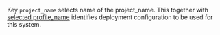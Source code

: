 
Key `project_name` selects name of the project_name. This together with
[selected profile_name][1] identifies deployment configuration to be used
for this system.

[1]: docs/configs/common/this_system_keys/profile_name/readme.md


